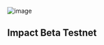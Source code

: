 ![image](https://user-images.githubusercontent.com/16186519/236716246-482433a3-5829-494d-93de-eb8cb089c107.png)

## Impact Beta Testnet
